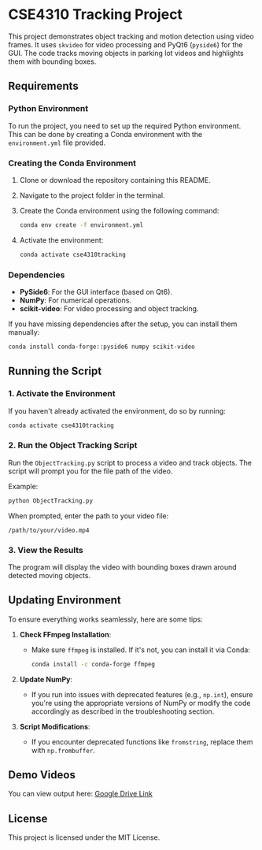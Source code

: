 # CSE4310 Tracking Project

This project demonstrates object tracking and motion detection using video frames. It uses `skvideo` for video processing and PyQt6 (`pyside6`) for the GUI. The code tracks moving objects in parking lot videos and highlights them with bounding boxes.

## Requirements

### Python Environment

To run the project, you need to set up the required Python environment. This can be done by creating a Conda environment with the `environment.yml` file provided.

### Creating the Conda Environment

1. Clone or download the repository containing this README.

2. Navigate to the project folder in the terminal.

3. Create the Conda environment using the following command:

   ```bash
   conda env create -f environment.yml
   ```

4. Activate the environment:

   ```bash
   conda activate cse4310tracking
   ```

### Dependencies

* **PySide6**: For the GUI interface (based on Qt6).
* **NumPy**: For numerical operations.
* **scikit-video**: For video processing and object tracking.

If you have missing dependencies after the setup, you can install them manually:

```bash
conda install conda-forge::pyside6 numpy scikit-video
```

## Running the Script

### 1. Activate the Environment

If you haven't already activated the environment, do so by running:

```bash
conda activate cse4310tracking
```

### 2. Run the Object Tracking Script

Run the `ObjectTracking.py` script to process a video and track objects. The script will prompt you for the file path of the video.

Example:

```bash
python ObjectTracking.py
```

When prompted, enter the path to your video file:

```
/path/to/your/video.mp4
```

### 3. View the Results

The program will display the video with bounding boxes drawn around detected moving objects.

## Updating Environment

To ensure everything works seamlessly, here are some tips:

1. **Check FFmpeg Installation**:

   * Make sure `ffmpeg` is installed. If it's not, you can install it via Conda:

     ```bash
     conda install -c conda-forge ffmpeg
     ```

2. **Update NumPy**:

   * If you run into issues with deprecated features (e.g., `np.int`), ensure you're using the appropriate versions of NumPy or modify the code accordingly as described in the troubleshooting section.

3. **Script Modifications**:

   * If you encounter deprecated functions like `fromstring`, replace them with `np.frombuffer`.

## Demo Videos

You can view output here: [Google Drive Link](https://drive.google.com/file/d/1WyE7iOAEl_vCOsSoNojz0MKQ7bdH43Dm/view?usp=sharing)

## License

This project is licensed under the MIT License.
